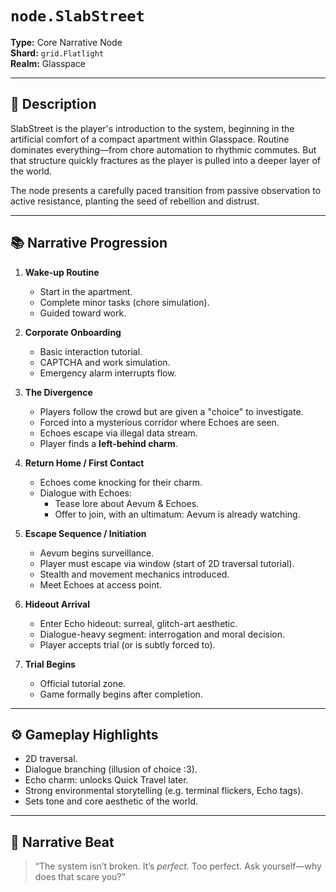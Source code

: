 # `node.SlabStreet`

**Type:** Core Narrative Node  
**Shard:** `grid.Flatlight`  
**Realm:** Glasspace

---

## 🧾 Description

SlabStreet is the player's introduction to the system, beginning in the artificial comfort of a compact apartment within Glasspace. Routine dominates everything—from chore automation to rhythmic commutes. But that structure quickly fractures as the player is pulled into a deeper layer of the world.

The node presents a carefully paced transition from passive observation to active resistance, planting the seed of rebellion and distrust.

---

## 📚 Narrative Progression

1. **Wake-up Routine**
   - Start in the apartment.
   - Complete minor tasks (chore simulation).
   - Guided toward work.

2. **Corporate Onboarding**
   - Basic interaction tutorial.
   - CAPTCHA and work simulation.
   - Emergency alarm interrupts flow.

3. **The Divergence**
   - Players follow the crowd but are given a "choice" to investigate.
   - Forced into a mysterious corridor where Echoes are seen.
   - Echoes escape via illegal data stream.
   - Player finds a **left-behind charm**.

4. **Return Home / First Contact**
   - Echoes come knocking for their charm.
   - Dialogue with Echoes:
     - Tease lore about Aevum & Echoes.
     - Offer to join, with an ultimatum: Aevum is already watching.

5. **Escape Sequence / Initiation**
   - Aevum begins surveillance.
   - Player must escape via window (start of 2D traversal tutorial).
   - Stealth and movement mechanics introduced.
   - Meet Echoes at access point.

6. **Hideout Arrival**
   - Enter Echo hideout: surreal, glitch-art aesthetic.
   - Dialogue-heavy segment: interrogation and moral decision.
   - Player accepts trial (or is subtly forced to).

7. **Trial Begins**
   - Official tutorial zone.
   - Game formally begins after completion.

---

## ⚙️ Gameplay Highlights

- 2D traversal.
- Dialogue branching (illusion of choice :3).
- Echo charm: unlocks Quick Travel later.
- Strong environmental storytelling (e.g. terminal flickers, Echo tags).
- Sets tone and core aesthetic of the world.

---

## 🧠 Narrative Beat

> “The system isn’t broken. It’s *perfect.* Too perfect. Ask yourself—why does that scare you?”

